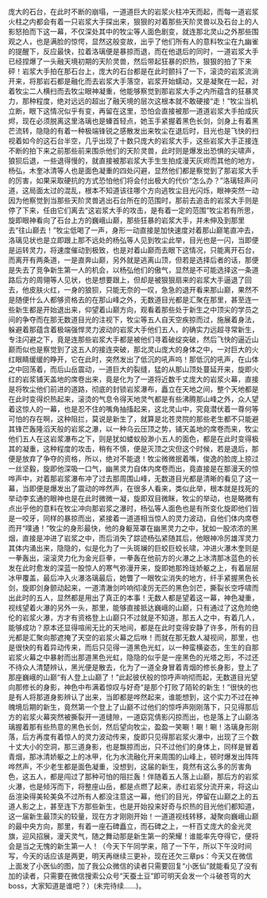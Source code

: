 庞大的石台，在此时不断的崩塌，一道道巨大的岩浆火柱冲天而起，而每一道岩浆火柱之内都会有着一只岩浆大手探出来，狠狠的对着那些天阶灵兽以及石台上的人影怒拍而下这一幕，不仅深处其中的牧尘等人面色剧变，就连那北灵山之外那些围观之人，也是满脸的惊愕，显然这般变故，出乎了他们所有人的意料牧尘在九幽雀的提醒下，反应最快，拉着洛璃便是暴掠而退，而在他退后的同时，一道岩浆大手已经捏爆了一头融天境初期的天阶灵兽，然后带起狂暴的炽热，狠狠的拍了下来砰！岩浆大手拍在那石台上，庞大的石台都是在此时颤抖了一下，滚烫的岩浆流淌开来，将那岩石都是融化而去岩浆大手落空，岩浆开始蠕动，又是凝聚在一起，对着牧尘二人横扫而去牧尘眼神凝重，他能够察觉到那岩浆大手之内所蕴含的狂暴灵力，那种程度，绝对远远的超出了融天境的层次这根本就不敢硬接“走！”牧尘当机立断，眼下这情况似乎有变，再留在这里，恐怕会直接被那一道道岩浆大手拍成灰烬，现在必须脱离这里洛璃也是螓首轻点，她玉手紧握着黑色长剑，剑身上有着黑芒流转，隐隐的有着一种极端锋锐之感散发出来牧尘在退后时，目光也是飞快的扫视着如今的这石台半空，几乎出现了十数只庞大的岩浆大手，这些岩浆大手正接连不断的拍下来之前那些前来围杀他们的天阶灵兽，此时则是爆发出恐惧的尖啸声，狼狈后退，一些退得慢的，就直接被那岩浆大手生生拍成漫天灰烬而其他的地方，杨弘，木奎冰清等人也是面色凝重的四处闪避，显然他们都是察觉到了那岩浆大手的厉害，如果采取硬抗的方式恐怕他们将会付出极大的代价“怎么办？”洛璃轻声问道，这局面太过的混乱，根本不知道该往哪个方向逃牧尘目光闪烁，眼神突然一动因为他察觉到当那些天阶灵兽逃出石台所在的范围时，那前去追击的岩浆大手则是停了下来，任由它们离去“这岩浆大手的攻击，是有着一定的范围”牧尘若有所思，旋即眼神看向了石台上方的巍峨山巅，那些狂暴的岩浆大手，并未伸及到那里去“往山巅去！”牧尘低喝了一声，身形一动直接是加快速度对着那山巅笔直冲去，洛璃见状也是立即跟上那不远处的杨弘等人见到牧尘此举，目光也是一闪，当即便是运转灵力，将速度催动到极致，也是对着山巅而去眼下这情况，只能离开石台，而离开有两条道，一是直奔山巅，另外就是逃离山顶，但若是选择后者的话，那便是失去了竞争新生第一人的机会，以杨弘他们的傲气，显然是不可能选择这一条道路后方的周翎等人见状，也是想要跟上，但却是被狠狠扇来的岩浆大手逼退了回去，他皮肤火红，一身的狼狈，只能无奈的一叹，急急的退开看来那山巅，果然不是随便什么人都够资格去的在那山峰之外，无数道目光都是汇聚在那里，甚至连一些新生都是开始退出来，仰望着山巅方向，观看着那些处于新生之中顶尖的学员之间的争夺而在那无数道目光的注视下，牧尘等五人自天空疾掠而过，施展着身法，躲避着那蕴含着极端强悍灵力波动的岩浆大手他们五人，的确实力远超寻常新生，专注闪避之下，竟是连那些岩浆大手都是被他们寻着破绽突破，然后飞快的逼近山巅而似也是察觉到了这五人的接连突破，那北灵山庞大的身体之中，一对巨大的火红眼睛缓缓的睁开，它在此时，突然发出了低沉的吼声呜！那低沉的吼声，在山体之中回荡着，而后山岳震动，一道巨大的裂缝，猛的从那山顶处蔓延开来，旋即火红的岩浆铺天盖地的席卷出来，竟是化为了一道将近数千丈庞大的岩浆火幕，直接是将牧尘他们前进的道路，彻底的封锁岩浆瀑布，矗立在天地之间，整个天地都是在此时变得炽热起来，滚烫的气息令得天地灵气都是有些沸腾那山峰之外，众人望着这惊人的一幕，也是忍不住的嘴角抽搐起来，这北灵山中，究竟潜伏着一尊何等可怕的存在啊，这种阻拦，莫说是新生了，就算是北苍灵院的那些老生都不只能避其锋芒轰隆滔天般的岩浆之瀑，以一种乌云压顶之势，铺天盖地的席卷而来，牧尘他们五人在这岩浆瀑布之下，则是犹如蝼蚁般渺小五人的面色，都是在此时变得极其的凝重，这种程度的攻击，稍有不慎，便是灭顶之灾但这个时候，若是退后，那便是放弃了争夺的资格，所以，绝对不能退！牧尘微微抿着嘴，俊逸的脸庞上掠过一丝坚毅，旋即他深吸一口气，幽黑灵力自体内席卷而出，竟直接是在那漫天的惊哗声中，对着那岩浆瀑布冲了过去那周围山峰，无数道目光都是清晰的看见了这一幕，当即便是爆发出了震动的哗然声，在很多人看来，类似此举，根本就是找死的举动李玄通的眼神也是在此时微微一凝，旋即双目微眯，牧尘的举动，也是略微有点出乎他的意料在牧尘冲向那岩浆之瀑时，杨弘等人面色也是有所变化旋即他们皆是一咬牙，同样的暴掠而出，紧接着一道道相当惊人的灵力波动，自他们体内席卷而开“噗通！”牧尘的身形最快，他的身躯笼罩在幽黑灵力之中，犹如一股浓浓的黑烟，直接是冲进了岩浆之中，而后消失了踪迹杨弘紧随其后，他眼神冷厉雄浑灵力其体内涌出来，隐隐的，似是化为了一头斑斓的巨蛟巨蛟长啸，冲进火瀑木奎则是一拳轰出，滚滚灵力化为金光巨拳，一拳轰在他前方的火瀑之上冰清那冰蓝色的长发在此时愈发的深蓝一股惊人的寒气弥漫开来，旋即她那玲珑娇躯之上，有着层层冰甲覆盖，最后冲入火瀑洛璃最后，她瞥了一眼牧尘消失的地方，纤手紧握黑色长剑，旋即剑身颤动起来，一道清澈剑吟响彻凌厉无匹的黑色剑芒，撕裂长空呼啸而出此时的五人，显然都是用出了真正的本事！无数人都是望着这一幕，神色凝重，视线望着火瀑的另外一头，那里，能够直接抵达巍峨的山巅，只有通过了这危险绝伦的岩浆火瀑，方才有资格登上山巅只不过就是不知道，那五人之中，有着几人，能够成功？原本还显得喧闹无比的天地间，都是在此时变得安静了许多，所有的目光都是汇聚向那遮掩了天空的岩浆火幕之后咻！而就在那无数人凝视间，那里，也是很快的有着异动传来，而后只见得一道黑色光虹，以一种蛮横姿态，生生的自那岩浆火幕之中暴射而出那道黑色光虹，隐隐的似乎是一座黑色的光塔之形，不过还不待众人清楚辨认，黑光便是散去，化为了一道全身冒着青烟的修长身影，登上了那座巍峨的山巅“有人登上山巅了！”此起彼伏般的惊呼声响彻而起，无数道目光望向那修长的身影，神色中布满着惊叹与好奇“是那个打败了陌轮的新生！”很快的也是有人将那道身影辨认了出来，当即都是哗然起来，谁能想到，这个实力不过在神魄境后期的新生，竟然第一个登上了山巅不过他们的惊呼声刚刚落下，只见得那后方的岩浆火幕突然被撕裂开一道缝隙，一道窈窕倩影闪掠而出，也是落上了山巅洛璃握着那有些热意的黑色长剑，然后望向牧尘，盈盈一笑唰！唰！唰！洛璃身形刚落，后方再度有着惊人的灵力波动传来，旋即只见得那岩浆火瀑中，出现了三个数十丈大小的空洞，那三道身影，也是飘掠而出，只不过他们的身体上，同样是冒着青烟，那冰清娇躯之上的冰甲，化为水流融化开来周围的山峰上，顿时爆发出阵阵哗然声，不少老生都是面色凝重，没想到，这届的新生，竟然有这么多的厉害角色，这五人，都是闯过了那种可怕的阻拦轰！伴随着五人落上山巅，那后方的岩浆火瀑，也是倾泻而下，将整座山岳，都是点燃了起来，赤红岩浆分流开来，将这山岳渲染得美轮美奂不过所有人都没注意这一幕，他们的目光，停留在山巅之上的五道人影之上，甚至连下方那些新生，也是开始投来好奇与炽热的目光他们都知道，这一届新生最顶尖的较量，现在方才刚刚开始！一道道视线转移，凝聚向巍峨山巅的最中央方向，那里，有着一座石碑矗立，而石碑之上，一杆百丈庞大的金光灵旗，迎风招展，漫天灵气，随之舞动那是新生第一的荣耀！谁能率先夺得它，便将会是当之无愧的新生第一人！（今天下午同学来，陪了一下午，所以下午没时间写，今天的话应该是两更，明天再继续三更补，现在还欠三章ps：今天又在微信上面发了小医仙的图，加了我公众微信的读者只需要回复“小医仙”就能看见了没有加的读者，只需要在微信搜索公众号“天蚕土豆”即可明天会发一个斗破苍穹的大boss，大家知道是谁吧？）(未完待续……)。
